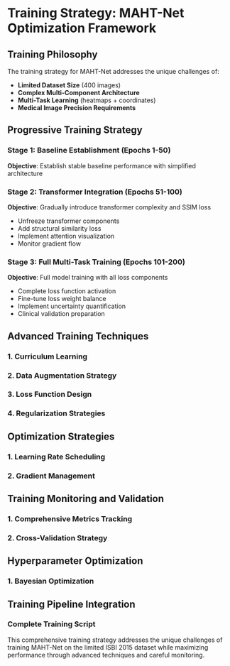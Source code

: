 # Training Strategy: MAHT-Net Optimization Framework

## Training Philosophy

The training strategy for MAHT-Net addresses the unique challenges of:
- **Limited Dataset Size** (400 images)
- **Complex Multi-Component Architecture**
- **Multi-Task Learning** (heatmaps + coordinates)
- **Medical Image Precision Requirements**

## Progressive Training Strategy

### Stage 1: Baseline Establishment (Epochs 1-50)

**Objective**: Establish stable baseline performance with simplified architecture

### Stage 2: Transformer Integration (Epochs 51-100)

**Objective**: Gradually introduce transformer complexity and SSIM loss

- Unfreeze transformer components
- Add structural similarity loss
- Implement attention visualization
- Monitor gradient flow

### Stage 3: Full Multi-Task Training (Epochs 101-200)

**Objective**: Full model training with all loss components

- Complete loss function activation
- Fine-tune loss weight balance
- Implement uncertainty quantification
- Clinical validation preparation

## Advanced Training Techniques

### 1. Curriculum Learning

### 2. Data Augmentation Strategy

### 3. Loss Function Design

### 4. Regularization Strategies


## Optimization Strategies

### 1. Learning Rate Scheduling

### 2. Gradient Management


## Training Monitoring and Validation

### 1. Comprehensive Metrics Tracking

### 2. Cross-Validation Strategy

## Hyperparameter Optimization

### 1. Bayesian Optimization

## Training Pipeline Integration

### Complete Training Script

This comprehensive training strategy addresses the unique challenges of training MAHT-Net on the limited ISBI 2015 dataset while maximizing performance through advanced techniques and careful monitoring.

